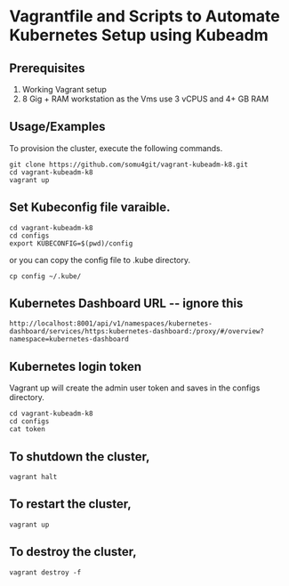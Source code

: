 
# Vagrantfile and Scripts to Automate Kubernetes Setup using Kubeadm 

## Prerequisites

1. Working Vagrant setup
2. 8 Gig + RAM workstation as the Vms use 3 vCPUS and 4+ GB RAM
 
## Usage/Examples

To provision the cluster, execute the following commands.

```shell
git clone https://github.com/somu4git/vagrant-kubeadm-k8.git
cd vagrant-kubeadm-k8
vagrant up
```

## Set Kubeconfig file varaible.

```shell
cd vagrant-kubeadm-k8
cd configs
export KUBECONFIG=$(pwd)/config
```

or you can copy the config file to .kube directory.

```shell
cp config ~/.kube/
```

## Kubernetes Dashboard URL -- ignore this

```shell
http://localhost:8001/api/v1/namespaces/kubernetes-dashboard/services/https:kubernetes-dashboard:/proxy/#/overview?namespace=kubernetes-dashboard
```

## Kubernetes login token

Vagrant up will create the admin user token and saves in the configs directory.

```shell
cd vagrant-kubeadm-k8
cd configs
cat token
```

## To shutdown the cluster, 

```shell
vagrant halt
```

## To restart the cluster,

```shell
vagrant up
```

## To destroy the cluster, 

```shell
vagrant destroy -f
```

